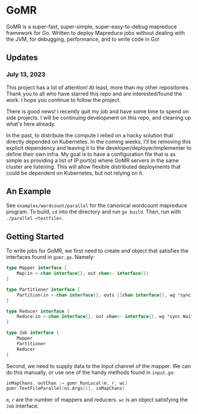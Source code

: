 # GoMR

GoMR is a super-fast, super-simple, super-easy-to-debug mapreduce framework
for Go. Written to deploy Mapreduce jobs without dealing with the JVM, for
debugging, performance, and to write code in Go!

## Updates

### July 13, 2023

This project has a lot of attention! At least, more than my other repositories.
Thank you to all who have starred this repo and are interested/found the work.
I hope you continue to follow the project.

There is good news! I recently quit my job and have some time to spend on side projects.
I will be continuing development on this repo, and cleaning up what's here already.

In the past, to distribute the compute I relied on a hacky solution that directly depended on Kubernetes.
In the coming weeks, I'll be removing this explicit dependency and leaving it to the developer/deployer/implementer to define their own infra.
My goal is to have a configuration file that is as simple as providing a list of IP:port(s) where GoMR servers in the same cluster are listening.
This will allow flexible distributed deployments that could be dependent on Kubernetes, but not relying on it.

## An Example

See `examples/wordcount/parallel` for the canonical wordcount mapreduce
program. To build, `cd` into the directory and run `go build`. Then, run with
`./parallel <textfile>`.

## Getting Started

To write jobs for GoMR, we first need to create and object that satisfies the
interfaces found in `gomr.go`. Namely:

```go 
type Mapper interface {
	Map(in <-chan interface{}, out chan<- interface{})
}

type Partitioner interface {
	Partition(in <-chan interface{}, outs []chan interface{}, wg *sync.WaitGroup)
}

type Reducer interface {
	Reduce(in <-chan interface{}, out chan<- interface{}, wg *sync.WaitGroup)
}

type Job interface {
	Mapper
	Partitioner
	Reducer
}
```

Second, we need to supply data to the input channel of the mapper. We can do
this manually, or use one of the handy methods found in `input.go`:

```go
inMapChans, outChan := gomr.RunLocal(m, r, wc)
gomr.TextFileParallel(os.Args[1], inMapChans)
```

`m`, `r` are the number of mappers and reducers. `wc` is an object satisfying
the `Job` interface.
